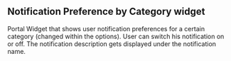 ## Notification Preference by Category widget

Portal Widget that shows user notification preferences for a certain category (changed within the options). User can switch his notification on or off. The notification description gets displayed under the notification name.

